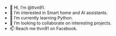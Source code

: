 - 👋 Hi, I’m @ttvn91.
- 👀 I’m interested in Smart home and AI assistants.
- 🌱 I’m currently learning Python.
- 💞️ I’m looking to collaborate on interesting projects.
- 📫 Reach me ttvn91 on Facebook.
